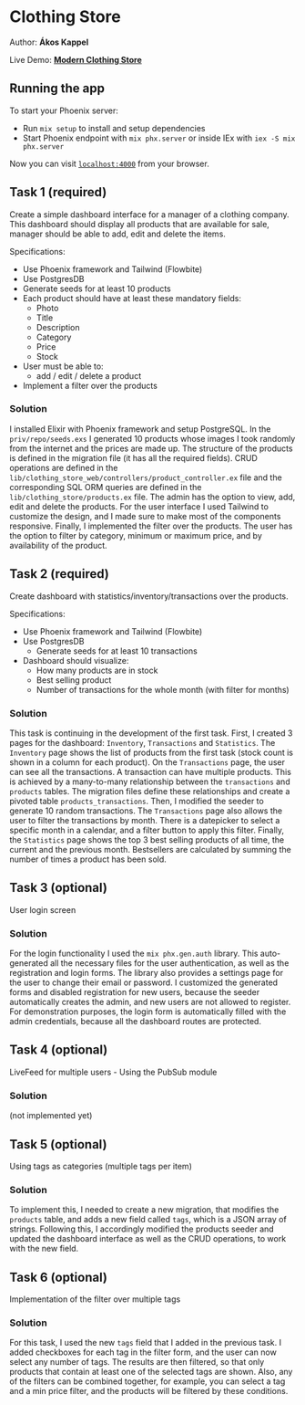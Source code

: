 # Clothing Store

Author: **Ákos Kappel**

Live Demo: **[Modern Clothing Store](https://130.61.106.56/users/log_in)**

## Running the app

To start your Phoenix server:

  * Run `mix setup` to install and setup dependencies
  * Start Phoenix endpoint with `mix phx.server` or inside IEx with `iex -S mix phx.server`

Now you can visit [`localhost:4000`](http://localhost:4000) from your browser.

## Task 1 (required)

Create a simple dashboard interface for a manager of a clothing company. This dashboard should display all products that are available for sale, manager should be able to add, edit and delete the items.

Specifications:

- Use Phoenix framework and Tailwind (Flowbite)
- Use PostgresDB
- Generate seeds for at least 10 products
- Each product should have at least these mandatory fields:
  - Photo
  - Title
  - Description
  - Category
  - Price
  - Stock
- User must be able to:
  - add / edit / delete a product
- Implement a filter over the products

### Solution

I installed Elixir with Phoenix framework and setup PostgreSQL.
In the `priv/repo/seeds.exs` I generated 10 products whose images I took randomly from the internet and the prices are made up.
The structure of the products is defined in the migration file (it has all the required fields).
CRUD operations are defined in the `lib/clothing_store_web/controllers/product_controller.ex` file and the corresponding SQL ORM queries are defined in the `lib/clothing_store/products.ex` file.
The admin has the option to view, add, edit and delete the products.
For the user interface I used Tailwind to customize the design, and I made sure to make most of the components responsive.
Finally, I implemented the filter over the products.
The user has the option to filter by category, minimum or maximum price, and by availability of the product.

## Task 2 (required)

Create dashboard with statistics/inventory/transactions over the products.

Specifications:

- Use Phoenix framework and Tailwind (Flowbite)
- Use PostgresDB
  - Generate seeds for at least 10 transactions
- Dashboard should visualize:
  - How many products are in stock
  - Best selling product
  - Number of transactions for the whole month (with filter for months)

### Solution

This task is continuing in the development of the first task.
First, I created 3 pages for the dashboard: `Inventory`, `Transactions` and `Statistics`.
The `Inventory` page shows the list of products from the first task (stock count is shown in a column for each product).
On the `Transactions` page, the user can see all the transactions.
A transaction can have multiple products.
This is achieved by a many-to-many relationship between the `transactions` and `products` tables.
The migration files define these relationships and create a pivoted table `products_transactions`.
Then, I modified the seeder to generate 10 random transactions.
The `Transactions` page also allows the user to filter the transactions by month.
There is a datepicker to select a specific month in a calendar, and a filter button to apply this filter.
Finally, the `Statistics` page shows the top 3 best selling products of all time, the current and the previous month.
Bestsellers are calculated by summing the number of times a product has been sold.

## Task 3 (optional)

User login screen

### Solution

For the login functionality I used the `mix phx.gen.auth` library.
This auto-generated all the necessary files for the user authentication, as well as the registration and login forms.
The library also provides a settings page for the user to change their email or password.
I customized the generated forms and disabled registration for new users, because the seeder automatically creates the admin, and new users are not allowed to register.
For demonstration purposes, the login form is automatically filled with the admin credentials, because all the dashboard routes are protected.

## Task 4 (optional)

LiveFeed for multiple users - Using the PubSub module

### Solution

(not implemented yet)

## Task 5 (optional)

Using tags as categories (multiple tags per item)

### Solution

To implement this, I needed to create a new migration, that modifies the `products` table, and adds a new field called `tags`, which is a JSON array of strings.
Following this, I accordingly modified the products seeder and updated the dashboard interface as well as the CRUD operations, to work with the new field.

## Task 6 (optional)

Implementation of the filter over multiple tags

### Solution

For this task, I used the new `tags` field that I added in the previous task.
I added checkboxes for each tag in the filter form, and the user can now select any number of tags.
The results are then filtered, so that only products that contain at least one of the selected tags are shown.
Also, any of the filters can be combined together, for example, you can select a tag and a min price filter, and the products will be filtered by these conditions.

